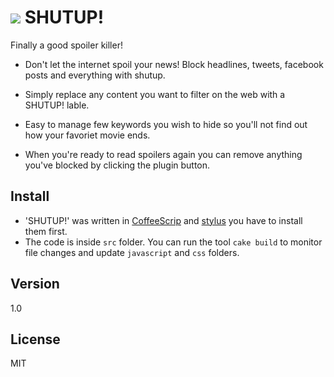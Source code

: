 ![](https://raw.githubusercontent.com/sagivo/shutup/master/icons/icon48.png) SHUTUP!
================
Finally a good spoiler killer!  

  - Don't let the internet spoil your news! 
Block headlines, tweets, facebook posts and everything with shutup.

  - Simply replace any content you want to filter on the web with a SHUTUP! lable.
  - Easy to manage few keywords you wish to hide so you'll not find out how your favoriet movie ends. 
  - When you're ready to read spoilers again you can remove anything you've blocked by clicking the plugin button.

Install
-----------
  - 'SHUTUP!' was written in [CoffeeScrip](http://coffeescript.org) and [stylus](http://learnboost.github.io/stylus/) you have to install them first.
  - The code is inside `src` folder. You can run the tool `cake build` to monitor file changes and update `javascript` and `css` folders. 

Version
----
1.0

License
----
MIT
